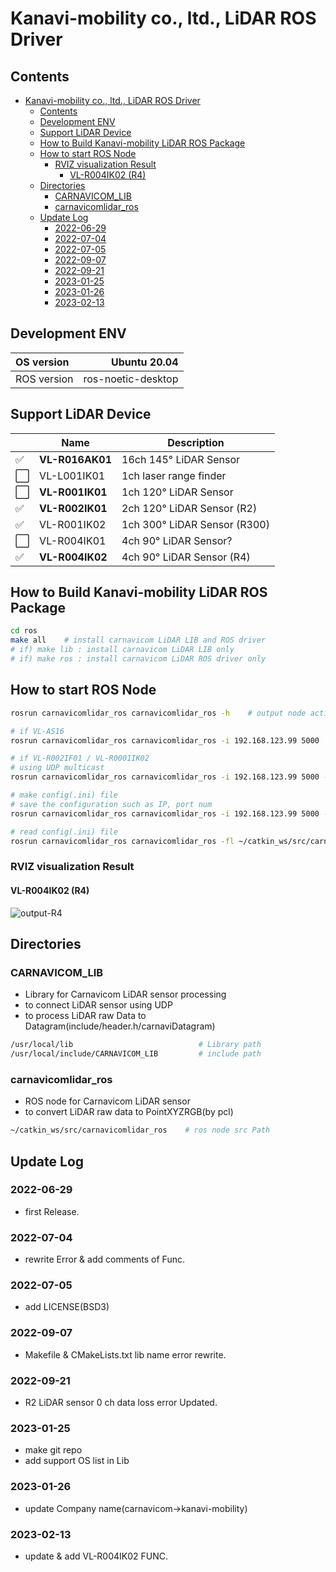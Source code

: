 # Kanavi-mobility co., ltd., LiDAR ROS Driver

## Contents

- [Kanavi-mobility co., ltd., LiDAR ROS Driver](#kanavi-mobility-co-ltd-lidar-ros-driver)
  - [Contents](#contents)
  - [Development ENV](#development-env)
  - [Support LiDAR Device](#support-lidar-device)
  - [How to Build Kanavi-mobility LiDAR ROS Package](#how-to-build-kanavi-mobility-lidar-ros-package)
  - [How to start ROS Node](#how-to-start-ros-node)
    - [RVIZ visualization Result](#rviz-visualization-result)
      - [VL-R004IK02 (R4)](#vl-r004ik02-r4)
  - [Directories](#directories)
    - [CARNAVICOM\_LIB](#carnavicom_lib)
    - [carnavicomlidar\_ros](#carnavicomlidar_ros)
  - [Update Log](#update-log)
    - [2022-06-29](#2022-06-29)
    - [2022-07-04](#2022-07-04)
    - [2022-07-05](#2022-07-05)
    - [2022-09-07](#2022-09-07)
    - [2022-09-21](#2022-09-21)
    - [2023-01-25](#2023-01-25)
    - [2023-01-26](#2023-01-26)
    - [2023-02-13](#2023-02-13)

## Development ENV

| OS version  |       Ubuntu 20.04 |
| :---------- | -----------------: |
| ROS version | ros-noetic-desktop |

## Support LiDAR Device

|     | Name            | Description                      |
| --- | --------------- | -------------------------------- |
| ✅   | **VL-R016AK01** | 16ch 145&deg; LiDAR Sensor       |
| ⬜️   | VL-L001IK01     | 1ch laser range finder           |
| ⬜️   | **VL-R001IK01** | 1ch 120&deg; LiDAR Sensor        |
| ✅   | **VL-R002IK01** | 2ch 120&deg; LiDAR Sensor (R2)   |
| ✅   | VL-R001IK02     | 1ch 300&deg; LiDAR Sensor (R300) |
| ⬜️   | VL-R004IK01     | 4ch 90&deg; LiDAR Sensor?        |
| ✅   | **VL-R004IK02** | 4ch 90&deg; LiDAR Sensor (R4)    |

## How to Build Kanavi-mobility LiDAR ROS Package

```sh
cd ros
make all    # install carnavicom LiDAR LIB and ROS driver
# if) make lib : install carnavicom LiDAR LIB only
# if) make ros : install carnavicom LiDAR ROS driver only
```

## How to start ROS Node

```sh
rosrun carnavicomlidar_ros carnavicomlidar_ros -h    # output node active option

# if VL-AS16
rosrun carnavicomlidar_ros carnavicomlidar_ros -i 192.168.123.99 5000

# if VL-R002IF01 / VL-R0001IK02
# using UDP multicast
rosrun carnavicomlidar_ros carnavicomlidar_ros -i 192.168.123.99 5000 -m 224.0.0.5

# make config(.ini) file
# save the configuration such as IP, port num
rosrun carnavicomlidar_ros carnavicomlidar_ros -i 192.168.123.99 5000 -fs config.ini

# read config(.ini) file
rosrun carnavicomlidar_ros carnavicomlidar_ros -fl ~/catkin_ws/src/carnavicomlidar_ros/config/config.ini
```

### RVIZ visualization Result

#### VL-R004IK02 (R4)

![output-R4](./image/output_R4.png)

## Directories

### CARNAVICOM_LIB

- Library for Carnavicom LiDAR sensor processing
- to connect LiDAR sensor using UDP
- to process LiDAR raw Data to Datagram(include/header.h/carnaviDatagram)

```sh
/usr/local/lib                            # Library path
/usr/local/include/CARNAVICOM_LIB         # include path
```

### carnavicomlidar_ros

- ROS node for Carnavicom LiDAR sensor
- to convert LiDAR raw data to PointXYZRGB(by pcl)

```sh
~/catkin_ws/src/carnavicomlidar_ros    # ros node src Path
```

## Update Log

### 2022-06-29

- first Release.

### 2022-07-04

- rewrite Error & add comments of Func.

### 2022-07-05

- add LICENSE(BSD3)

### 2022-09-07

- Makefile & CMakeLists.txt lib name error rewrite.

### 2022-09-21

- R2 LiDAR sensor 0 ch data loss error Updated.

### 2023-01-25

- make git repo
- add support OS list in Lib

### 2023-01-26

- update Company name(carnavicom->kanavi-mobility)

### 2023-02-13

- update & add VL-R004IK02 FUNC.
